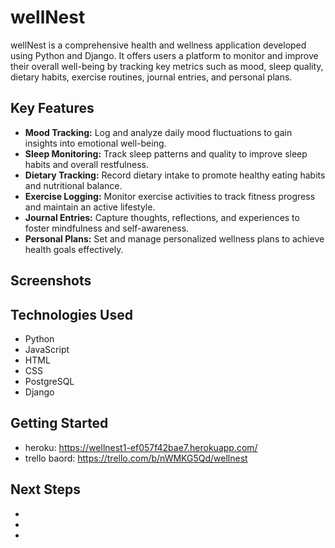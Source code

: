 # wellNest

wellNest is a comprehensive health and wellness application developed using Python and Django. It offers users a platform to monitor and improve their overall well-being by tracking key metrics such as mood, sleep quality, dietary habits, exercise routines, journal entries, and personal plans.


## Key Features

- **Mood Tracking:** Log and analyze daily mood fluctuations to gain insights into emotional well-being.
- **Sleep Monitoring:** Track sleep patterns and quality to improve sleep habits and overall restfulness.
- **Dietary Tracking:** Record dietary intake to promote healthy eating habits and nutritional balance.
- **Exercise Logging:** Monitor exercise activities to track fitness progress and maintain an active lifestyle.
- **Journal Entries:** Capture thoughts, reflections, and experiences to foster mindfulness and self-awareness.
- **Personal Plans:** Set and manage personalized wellness plans to achieve health goals effectively.


## Screenshots


## Technologies Used
- Python
- JavaScript
- HTML
- CSS
- PostgreSQL
- Django


## Getting Started
- heroku: https://wellnest1-ef057f42bae7.herokuapp.com/
- trello baord: https://trello.com/b/nWMKG5Qd/wellnest


## Next Steps
- 
-
- 

